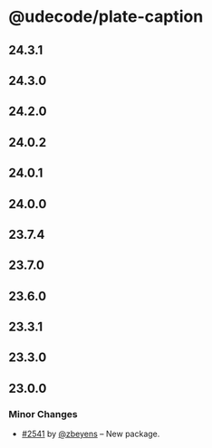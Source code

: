 # @udecode/plate-caption

## 24.3.1

## 24.3.0

## 24.2.0

## 24.0.2

## 24.0.1

## 24.0.0

## 23.7.4

## 23.7.0

## 23.6.0

## 23.3.1

## 23.3.0

## 23.0.0

### Minor Changes

- [#2541](https://github.com/udecode/plate/pull/2541) by [@zbeyens](https://github.com/zbeyens) – New package.
